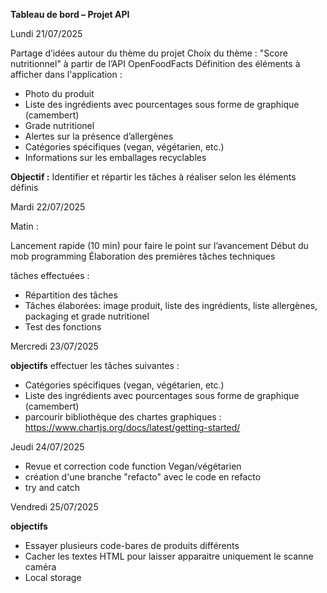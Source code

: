 **Tableau de bord – Projet API**

Lundi 21/07/2025

Partage d’idées autour du thème du projet
Choix du thème : "Score nutritionnel" à partir de l’API OpenFoodFacts
Définition des éléments à afficher dans l'application :

   - Photo du produit
   - Liste des ingrédients avec pourcentages sous forme de graphique (camembert)
   - Grade nutritionel
   - Alertes sur la présence d’allergènes
   - Catégories spécifiques (vegan, végétarien, etc.)
   - Informations sur les emballages recyclables

**Objectif :** Identifier et répartir les tâches à réaliser selon les éléments définis

Mardi 22/07/2025

Matin :

Lancement rapide (10 min) pour faire le point sur l’avancement
Début du mob programming
Élaboration des premières tâches techniques

tâches effectuées : 

- Répartition des tâches
- Tâches élaborées: image produit, liste des ingrédients, liste allergènes, packaging et grade nutritionel  
- Test des fonctions

Mercredi 23/07/2025

**objectifs**  effectuer les tâches suivantes : 
- Catégories spécifiques (vegan, végétarien, etc.)
- Liste des ingrédients avec pourcentages sous forme de graphique (camembert)
- parcourir bibliothèque des chartes graphiques : https://www.chartjs.org/docs/latest/getting-started/ 


Jeudi 24/07/2025

- Revue et correction code function Vegan/végétarien 
- création d'une branche "refacto" avec le code en refacto
- try and catch 

Vendredi 25/07/2025

**objectifs** 
- Essayer plusieurs code-bares de produits différents
- Cacher les textes HTML pour laisser apparaitre uniquement le scanne caméra
- Local storage

